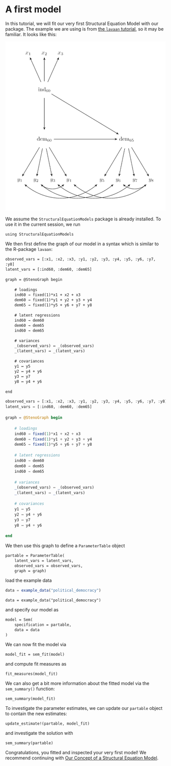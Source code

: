 # A first model

In this tutorial, we will fit our very first Structural Equation Model with our package. 
The example we are using is from [the `lavaan` tutorial](https://lavaan.ugent.be/tutorial/sem.html), so it may be familiar.
It looks like this:

![Visualization of the Political Democracy model](../assets/political_democracy.png)

We assume the `StructuralEquationModels` package is already installed. To use it in the current session, we run

```@example high_level
using StructuralEquationModels
```

We then first define the graph of our model in a syntax which is similar to the R-package `lavaan`:

```@setup high_level
observed_vars = [:x1, :x2, :x3, :y1, :y2, :y3, :y4, :y5, :y6, :y7, :y8]
latent_vars = [:ind60, :dem60, :dem65]

graph = @StenoGraph begin

    # loadings
    ind60 → fixed(1)*x1 + x2 + x3
    dem60 → fixed(1)*y1 + y2 + y3 + y4
    dem65 → fixed(1)*y5 + y6 + y7 + y8

    # latent regressions
    ind60 → dem60
    dem60 → dem65
    ind60 → dem65

    # variances
    _(observed_vars) ↔ _(observed_vars)
    _(latent_vars) ↔ _(latent_vars)

    # covariances
    y1 ↔ y5
    y2 ↔ y4 + y6
    y3 ↔ y7
    y8 ↔ y4 + y6

end
```

```julia
observed_vars = [:x1, :x2, :x3, :y1, :y2, :y3, :y4, :y5, :y6, :y7, :y8]
latent_vars = [:ind60, :dem60, :dem65]

graph = @StenoGraph begin

    # loadings
    ind60 → fixed(1)*x1 + x2 + x3
    dem60 → fixed(1)*y1 + y2 + y3 + y4
    dem65 → fixed(1)*y5 + y6 + y7 + y8

    # latent regressions
    ind60 → dem60
    dem60 → dem65
    ind60 → dem65

    # variances
    _(observed_vars) ↔ _(observed_vars)
    _(latent_vars) ↔ _(latent_vars)

    # covariances
    y1 ↔ y5
    y2 ↔ y4 + y6
    y3 ↔ y7
    y8 ↔ y4 + y6

end
```

We then use this graph to define a `ParameterTable` object

```@example high_level; ansicolor = true
partable = ParameterTable(
    latent_vars = latent_vars, 
    observed_vars = observed_vars, 
    graph = graph)
```

load the example data

```julia
data = example_data("political_democracy")
```

```@setup high_level
data = example_data("political_democracy")
```

and specify our model as

```@example high_level; ansicolor = true
model = Sem(
    specification = partable,
    data = data
)
```

We can now fit the model via

```@example high_level; ansicolor = true
model_fit = sem_fit(model)
```

and compute fit measures as

```@example high_level; ansicolor = true
fit_measures(model_fit)
```

We can also get a bit more information about the fitted model via the `sem_summary()` function:

```@example high_level; ansicolor = true
sem_summary(model_fit)
```

To investigate the parameter estimates, we can update our `partable` object to contain the new estimates:

```@example high_level; ansicolor = true
update_estimate!(partable, model_fit)
```

and investigate the solution with

```@example high_level; ansicolor = true
sem_summary(partable)
```

Congratulations, you fitted and inspected your very first model! 
We recommend continuing with [Our Concept of a Structural Equation Model](@ref).